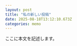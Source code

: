 ```yaml
---
layout: post
title: "私の新しい投稿"
date: 2025-08-18T13:12:10.673Z
categories: memo
---
```


ここに本文を記述します。
                
